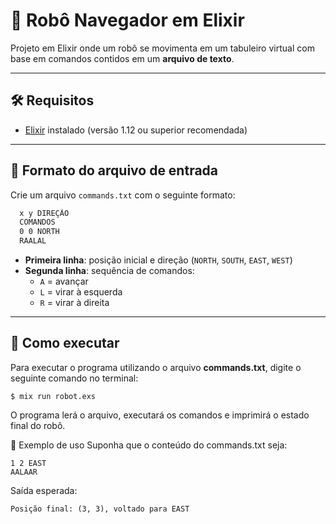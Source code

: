 # 🤖 Robô Navegador em Elixir

Projeto em Elixir onde um robô se movimenta em um tabuleiro virtual com base em comandos contidos em um **arquivo de texto**.

---

## 🛠️ Requisitos

- [Elixir](https://elixir-lang.org/install.html) instalado (versão 1.12 ou superior recomendada)

---

## 📁 Formato do arquivo de entrada

Crie um arquivo `commands.txt` com o seguinte formato:
```bash
  x y DIREÇÃO
  COMANDOS
  0 0 NORTH
  RAALAL
```
- **Primeira linha**: posição inicial e direção (`NORTH`, `SOUTH`, `EAST`, `WEST`)
- **Segunda linha**: sequência de comandos:
  - `A` = avançar
  - `L` = virar à esquerda
  - `R` = virar à direita

---

## 🚀 Como executar

Para executar o programa utilizando o arquivo **commands.txt**, digite o seguinte comando no terminal:

```shell
$ mix run robot.exs
```
O programa lerá o arquivo, executará os comandos e imprimirá o estado final do robô.

🧠 Exemplo de uso
Suponha que o conteúdo do commands.txt seja:

```
1 2 EAST
AALAAR
```
Saída esperada:
```
Posição final: (3, 3), voltado para EAST
```





